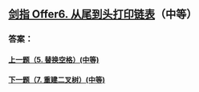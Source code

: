 ## [ 剑指 Offer6. 从尾到头打印链表](https://leetcode-cn.com/problems/merge-two-sorted-lists/)（中等）





### 答案：



#### [上一题（5. 替换空格）(中等)](https://github.com/sdwwld/leetCode/blob/master/src/main/java/com/wld/java/offer/剑指Offer05.md)

#### [下一题（7. 重建二叉树）(中等)](https://github.com/sdwwld/leetCode/blob/master/src/main/java/com/wld/java/offer/剑指Offer07.md)
